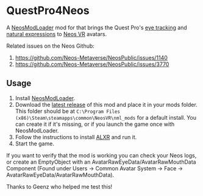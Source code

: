 # QuestPro4Neos

A [NeosModLoader](https://github.com/zkxs/NeosModLoader) mod for that brings the Quest Pro's [eye tracking](https://developer.oculus.com/documentation/unity/move-eye-tracking/) and [natural expressions](https://developer.oculus.com/documentation/unity/move-face-tracking/) to [Neos VR](https://neos.com/) avatars.

Related issues on the Neos Github:
1. https://github.com/Neos-Metaverse/NeosPublic/issues/1140
1. https://github.com/Neos-Metaverse/NeosPublic/issues/3770

## Usage
1. Install [NeosModLoader](https://github.com/zkxs/NeosModLoader).
1. Download the [latest release](https://github.com/dfgHiatus/QuestPro4Neos/releases/latest) of this mod and place it in your mods folder. This folder should be at `C:\Program Files (x86)\Steam\steamapps\common\NeosVR\nml_mods` for a default install. You can create it if it's missing, or if you launch the game once with NeosModLoader.
1. Follow the instructions to install [ALXR](https://docs.google.com/document/d/1MFGxIrdh7U2tq368X_UthryceIsapwz6C7hydmnaWQM/edit) and run it.
1. Start the game.

If you want to verify that the mod is working you can check your Neos logs, or create an EmptyObject with an AvatarRawEyeData/AvatarRawMouthData Component (Found under Users -> Common Avatar System -> Face -> AvatarRawEyeData/AvatarRawMouthData).

Thanks to Geenz who helped me test this!
